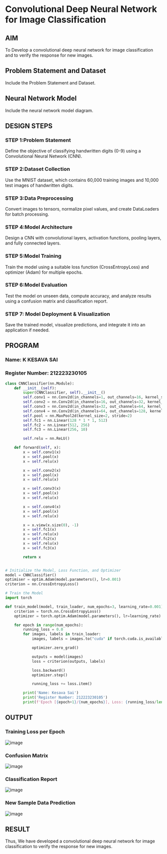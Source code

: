 # Convolutional Deep Neural Network for Image Classification

## AIM

To Develop a convolutional deep neural network for image classification and to verify the response for new images.

## Problem Statement and Dataset

Include the Problem Statement and Dataset.

## Neural Network Model

Include the neural network model diagram.

## DESIGN STEPS

### STEP 1:Problem Statement
Define the objective of classifying handwritten digits (0-9) using a Convolutional Neural Network (CNN).

### STEP 2:Dataset Collection
Use the MNIST dataset, which contains 60,000 training images and 10,000 test images of handwritten digits.
### STEP 3:Data Preprocessing
Convert images to tensors, normalize pixel values, and create DataLoaders for batch processing.
### STEP 4:Model Architecture
Design a CNN with convolutional layers, activation functions, pooling layers, and fully connected layers.

### STEP 5:Model Training
Train the model using a suitable loss function (CrossEntropyLoss) and optimizer (Adam) for multiple epochs.

### STEP 6:Model Evaluation
Test the model on unseen data, compute accuracy, and analyze results using a confusion matrix and classification report.

### STEP 7: Model Deployment & Visualization
Save the trained model, visualize predictions, and integrate it into an application if needed.
## PROGRAM

### Name: K KESAVA SAI
### Register Number: 212223230105
```python
class CNNClassifier(nn.Module):
    def __init__(self):
        super(CNNClassifier, self).__init__()
        self.conv1 = nn.Conv2d(in_channels=1, out_channels=16, kernel_size=3, padding=1)
        self.conv2 = nn.Conv2d(in_channels=16, out_channels=32, kernel_size=3, padding=1)
        self.conv3 = nn.Conv2d(in_channels=32, out_channels=64, kernel_size=3, padding=1)
        self.conv4 = nn.Conv2d(in_channels=64, out_channels=128, kernel_size=3, padding=1)
        self.pool = nn.MaxPool2d(kernel_size=2, stride=2)
        self.fc1 = nn.Linear(128 * 1 * 1, 512)
        self.fc2 = nn.Linear(512, 256)
        self.fc3 = nn.Linear(256, 10)

        self.relu = nn.ReLU()

    def forward(self, x):
        x = self.conv1(x)
        x = self.pool(x)
        x = self.relu(x)

        x = self.conv2(x)
        x = self.pool(x)
        x = self.relu(x)

        x = self.conv3(x)
        x = self.pool(x)
        x = self.relu(x)

        x = self.conv4(x)
        x = self.pool(x)
        x = self.relu(x)

        x = x.view(x.size(0), -1)
        x = self.fc1(x)
        x = self.relu(x)
        x = self.fc2(x)
        x = self.relu(x)
        x = self.fc3(x)

        return x



```

```python
# Initialize the Model, Loss Function, and Optimizer
model = CNNClassifier()
optimiser = optim.Adam(model.parameters(), lr=0.001)
criterion = nn.CrossEntropyLoss()
```

```python
# Train the Model
import torch

def train_model(model, train_loader, num_epochs=3, learning_rate=0.001):
    criterion = torch.nn.CrossEntropyLoss()
    optimizer = torch.optim.Adam(model.parameters(), lr=learning_rate)

    for epoch in range(num_epochs):
        running_loss = 0.0
        for images, labels in train_loader:
            images, labels = images.to("cuda" if torch.cuda.is_available() else "cpu"), labels.to("cuda" if torch.cuda.is_available() else "cpu")

            optimizer.zero_grad()

            outputs = model(images)
            loss = criterion(outputs, labels)

            loss.backward()
            optimizer.step()

            running_loss += loss.item()

        print('Name: Kesava Sai')
        print('Register Number: 212223230105')
        print(f'Epoch [{epoch+1}/{num_epochs}], Loss: {running_loss/len(train_loader):.4f}')

```

## OUTPUT
### Training Loss per Epoch

![image](https://github.com/user-attachments/assets/f4d70e89-63eb-441e-8400-c7d725cc768d)



### Confusion Matrix

![image](https://github.com/user-attachments/assets/dac31d75-9c52-40e3-928d-8db9642bea57)



### Classification Report

![image](https://github.com/user-attachments/assets/c79ff9bb-9c3c-449b-a08f-0fe9c9a34205)




### New Sample Data Prediction

![image](https://github.com/user-attachments/assets/60f0f148-689d-480e-b12f-a7e3ab79ed17)



## RESULT
Thus, We have developed a convolutional deep neural network for image classification to verify the response for new images.
